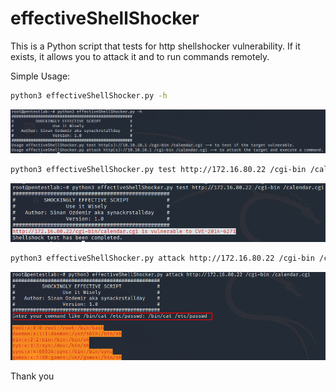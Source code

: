 # effectiveShellShocker
This is a Python script that tests for http shellshocker vulnerability. If it exists, it allows you to attack it and to run commands remotely.

Simple Usage:
```bash
python3 effectiveShellShocker.py -h
```
![Help](Images/help.png)

```bash
python3 effectiveShellShocker.py test http://172.16.80.22 /cgi-bin /calendar.cgi
```
![Test](Images/test.png)

```bash
python3 effectiveShellShocker.py attack http://172.16.80.22 /cgi-bin /calendar.cgi
```
![Attack](Images/attack.png)

Thank you
